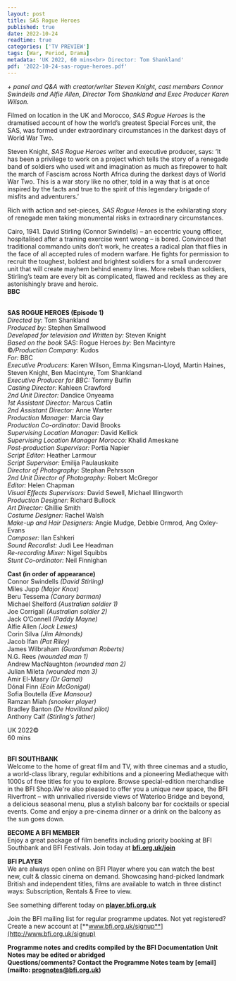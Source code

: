 ```yaml
---
layout: post
title: SAS Rogue Heroes
published: true
date: 2022-10-24
readtime: true
categories: ['TV PREVIEW']
tags: [War, Period, Drama]
metadata: 'UK 2022, 60 mins<br> Director: Tom Shankland'
pdf: '2022-10-24-sas-rogue-heroes.pdf'
---
```


_+ panel and Q&A with creator/writer Steven Knight, cast members  Connor Swindells and Alfie Allen, Director Tom Shankland and  Exec Producer Karen Wilson._

Filmed on location in the UK and Morocco, _SAS Rogue Heroes_ is the dramatised account of how the world’s greatest Special Forces unit, the SAS, was formed under extraordinary circumstances in the darkest days of  World War Two.

Steven Knight, _SAS Rogue Heroes_ writer and executive producer, says: ‘It has been a privilege to work on a project which tells the story of a renegade band of soldiers who used wit and imagination as much as firepower to halt the march of Fascism across North Africa during the darkest days of World War Two. This is a war story like no other, told in a way that is at once inspired by the facts and true to the spirit of this legendary brigade of misfits and adventurers.’

Rich with action and set-pieces, _SAS Rogue Heroes_ is the exhilarating story of renegade men taking monumental risks in extraordinary circumstances.

Cairo, 1941. David Stirling (Connor Swindells) – an eccentric young officer, hospitalised after a training exercise went wrong – is bored. Convinced that traditional commando units don’t work, he creates a radical plan that flies in the face of all accepted rules of modern warfare. He fights for permission to recruit the toughest, boldest and brightest soldiers for a small undercover unit that will create mayhem behind enemy lines. More rebels than soldiers, Stirling’s team are every bit as complicated, flawed and reckless as they are astonishingly brave and heroic.  
**BBC**
<br><br>

**SAS ROGUE HEROES (Episode 1)**<br>
_Directed by:_ Tom Shankland<br>
_Produced by:_ Stephen Smallwood<br>
_Developed for television and Written by:_ Steven Knight<br>
_Based on the book_ SAS: Rogue Heroes _by:_ Ben Macintyre<br>
©_/Production Company_: Kudos<br>
_For:_ BBC<br>
_Executive Producers:_ Karen Wilson,  Emma Kingsman-Lloyd, Martin Haines,  
Steven Knight, Ben Macintyre, Tom Shankland<br>
_Executive Producer for BBC:_ Tommy Bulfin<br>
_Casting Director:_ Kahleen Crawford<br>
_2nd Unit Director:_ Dandice Onyeama<br>
_1st Assistant Director:_ Marcus Catlin<br>
_2nd Assistant Director:_ Anne Warter<br>
_Production Manager:_ Marcia Gay<br>
_Production Co-ordinator:_ David Brooks<br>
_Supervising Location Manager:_ David Kellick<br>
_Supervising Location Manager Morocco:_ Khalid Ameskane<br>
_Post-production Supervisor:_ Portia Napier<br>
_Script Editor:_ Heather Larmour<br>
_Script Supervisor:_ Emilija Paulauskaite<br>
_Director of Photography:_ Stephan Pehrsson<br>
_2nd Unit Director of Photography:_ Robert McGregor<br>
_Editor:_ Helen Chapman<br>
_Visual Effects Supervisors:_ David Sewell,  Michael Illingworth<br>
_Production Designer:_ Richard Bullock<br>
_Art Director:_ Ghillie Smith<br>
_Costume Designer:_ Rachel Walsh<br>
_Make-up and Hair Designers:_ Angie Mudge,  Debbie Ormrod, Ang Oxley-Evans<br>
_Composer:_ Ilan Eshkeri<br>
_Sound Recordist:_ Judi Lee Headman<br>
_Re-recording Mixer:_ Nigel Squibbs<br>
_Stunt Co-ordinator:_ Neil Finnighan<br>

**Cast (in order of appearance)**<br>
Connor Swindells _(David Stirling)_<br>
Miles Jupp _(Major Knox)_<br>
Beru Tessema _(Canary barman)_<br>
Michael Shelford _(Australian soldier 1)_<br>
Joe Corrigall _(Australian soldier 2)_<br>
Jack O’Connell _(Paddy Mayne)_<br>
Alfie Allen _(Jock Lewes)_<br>
Corin Silva _(Jim Almonds)_<br>
Jacob Ifan _(Pat Riley)_<br>
James Wilbraham _(Guardsman Roberts)_<br>
N.G. Rees _(wounded man 1)_<br>
Andrew MacNaughton _(wounded man 2)_<br>
Julian Mileta _(wounded man 3)_<br>
Amir El-Masry _(Dr Gamal)_<br>
Dónal Finn _(Eoin McGonigal)_<br>
Sofia Boutella _(Eve Mansour)_<br>
Ramzan Miah _(snooker player)_<br>
Bradley Banton _(De Havilland pilot)_<br>
Anthony Calf _(Stirling’s father)_<br>

UK 2022©<br>
60 mins<br>
<br>

**BFI SOUTHBANK**  
Welcome to the home of great film and TV, with three cinemas and a studio, a world-class library, regular exhibitions and a pioneering Mediatheque with 1000s of free titles for you to explore. Browse special-edition merchandise in the BFI Shop.We&#39;re also pleased to offer you a unique new space, the BFI Riverfront – with unrivalled riverside views of Waterloo Bridge and beyond, a delicious seasonal menu, plus a stylish balcony bar for cocktails or special events. Come and enjoy a pre-cinema dinner or a drink on the balcony as the sun goes down.  

**BECOME A BFI MEMBER**  
Enjoy a great package of film benefits including priority booking at BFI Southbank and BFI Festivals. Join today at [**bfi.org.uk/join**](http://www.bfi.org.uk/join)  

**BFI PLAYER**  
 We are always open online on BFI Player where you can watch the best new, cult &amp; classic cinema on demand. Showcasing hand-picked landmark British and independent titles, films are available to watch in three distinct ways: Subscription, Rentals &amp; Free to view.  

See something different today on [**player.bfi.org.uk**](https://player.bfi.org.uk)  

Join the BFI mailing list for regular programme updates. Not yet registered? Create a new account at [**www.bfi.org.uk/signup**](http://www.bfi.org.uk/signup)

**Programme notes and credits compiled by the BFI Documentation Unit  
Notes may be edited or abridged  
Questions/comments? Contact the Programme Notes team by [email](mailto: prognotes@bfi.org.uk)**

<!--stackedit_data:
eyJoaXN0b3J5IjpbLTk0NjMzOTYyNF19
-->
